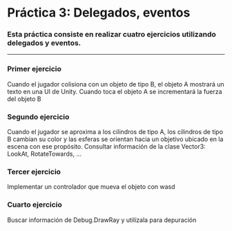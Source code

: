 # Práctica 3: Delegados, eventos

### Esta práctica consiste en realizar cuatro ejercicios utilizando delegados y eventos.
-----------------------------------

### **Primer ejercicio**
Cuando el jugador colisiona con un objeto de tipo B, el objeto A mostrará un texto en una UI de Unity. Cuando toca el objeto A se incrementará la fuerza del objeto B
### **Segundo ejercicio**
Cuando el jugador se aproxima a los cilindros de tipo A, los cilindros de tipo B cambian su color y las esferas se orientan hacia un objetivo ubicado en la escena con ese propósito. Consultar información de la clase Vector3: LookAt, RotateTowards, ...
### **Tercer ejercicio**
Implementar un controlador que mueva el objeto con wasd
### **Cuarto ejercicio**
Buscar información de Debug.DrawRay y utilízala para depuración